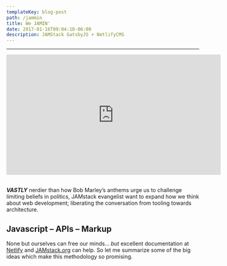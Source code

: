 ```yaml
---
templateKey: blog-post
path: /jammin
title: We JAMIN'
date: 2017-01-16T09:04:10-06:00
description: JAMStack GatsbyJS + NetlifyCMS
---
```

- - -
<iframe width="560" height="315" src="https://www.youtube.com/embed/RAW1wj3Lx0I?rel=0&amp;showinfo=0" frameborder="0" gesture="media" allow="encrypted-media" allowfullscreen></iframe>
<br/><br/>

***VASTLY*** nerdier than how Bob Marley’s anthems urge us to challenge limiting beliefs in politics, JAMstack evangelist want to expand how we think about web development; liberating the conversation from tooling towards architecture. 

## **J**avascript – **A**PIs – **M**arkup

None but ourselves can free our minds... *but* excellent documentation at [Netlify](https://www.netlify.com/blog/2017/06/06/jamstack-vs-isomorphic-server-side-rendering/) and [JAMstack.org](https://jamstack.org/) can help. So let me summarize some of the big ideas which make this methodology so promising.


 
